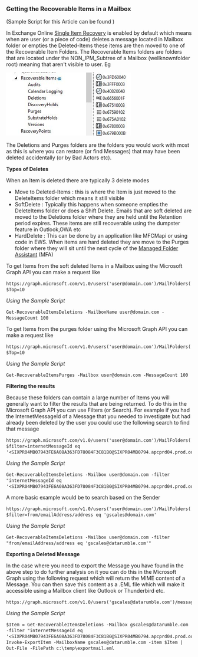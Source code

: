 ### Getting the Recoverable Items in a Mailbox

(Sample Script for this Article can be found )

In Exchange Online [Single Item Recovery](https://docs.microsoft.com/en-us/exchange/recipients/user-mailboxes/single-item-recovery?view=exchserver-2019) is enabled by default which means when are user (or a piece of code) deletes a message located in Mailbox folder or empties the Deleted-Items these items are then moved to one of the Recoverable Item Folders. The Recoverable Items folders are folders that are located under the NON_IPM_Subtree of a Mailbox (wellknownfolder root) meaning that aren't visible to user. Eg

![image-20200917131803998](https://github.com/gscales/Graph-Powershell-101-Binder/raw/master/bin/Images/dumpsterFolders.JPG)



The Deletions and Purges folders are the folders you would work with most as this is where you can restore (or find Messages) that may have been deleted accidentally (or by Bad Actors etc).

**Types of Deletes**

When an Item is deleted there are typically 3 delete modes

- Move to Deleted-Items : this is where the Item is just moved to the DeleteItems folder which means it still visible
- SoftDelete : Typically this happens when someone empties the DeleteItems folder or does a Shift Delete. Emails that are soft deleted are moved to the Deletions folder where they are held until the Retention period expires. These items are still recoverable using the dumpster feature in Outlook,OWA etc
- HardDelete : This can be done by an application like MFCMapi or using code in EWS. When items are hard deleted they are move to the Purges folder where they will sit until the next cycle of the [Managed Folder Assistant](https://docs.microsoft.com/en-us/exchange/policy-and-compliance/mrm/configure-managed-folder-assistant?view=exchserver-2019) (MFA)

To get Items from the soft deleted Items in a Mailbox using the Microsoft Graph API you can make a request like

```
https://graph.microsoft.com/v1.0/users('user@domain.com')/MailFolders('RecoverableItemsDeletions')/messages?$Top=10
```

*Using the Sample Script* 

```
Get-RecoverableItemsDeletions -MailboxName user@domain.com -MessageCount 100
```

To get Items from the purges folder using the Microsoft Graph API you can make a request like

```
https://graph.microsoft.com/v1.0/users('user@domain.com')/MailFolders('RecoverableItemsPurges')/messages?$Top=10
```

*Using the Sample Script* 

```
Get-RecoverableItemsPurges -Mailbox user@domain.com -MessageCount 100
```

**Filtering the results**

Because these folders can contain a large number of Items you will generally want to filter the results that are being returned. To do this in the Microsoft Graph API you can use Filters (or Search). For example if you had the InternetMessageId of a Message that you needed to investigate but had already been deleted by the user you could use the following search to find that message

```
https://graph.microsoft.com/v1.0/users('user@domain.com')/MailFolders('RecoverableItemsDeletions')/messages?$filter=internetMessageId eq '<SIXPR04MB07943FE6A08A363FD78084F3C81B0@SIXPR04MB0794.apcprd04.prod.outlook.com>'
```

*Using the Sample Script* 

```
Get-RecoverableItemsDeletions -Mailbox user@domain.com -filter "internetMessageId eq '<SIXPR04MB07943FE6A08A363FD78084F3C81B0@SIXPR04MB0794.apcprd04.prod.outlook.com>'"
```

A more basic example would be to search based on the Sender

```
https://graph.microsoft.com/v1.0/users('user@domain.com')/MailFolders('RecoverableItemsDeletions')/messages?$filter=from/emailAddress/address eq 'gscales@domain.com'
```

*Using the Sample Script* 

```
Get-RecoverableItemsDeletions -Mailbox user@domain.com -filter "from/emailAddress/address eq 'gscales@datarumble.com'"
```

**Exporting a Deleted Message**

In the case where you need to export the Message you have found in the above step to do further analysis on it you can do this in the Microsoft Graph using the following request which will return the MIME content of a Message. You can then save this content as a .EML file which will make it accessible using a Mailbox client like Outlook or Thunderbird etc.

```
https://graph.microsoft.com/v1.0/users('gscales@datarumble.com')/messages/AAMkAD../$value
```

*Using the Sample Script* 

```
$Item = Get-RecoverableItemsDeletions -Mailbox gscales@datarumble.com -filter "internetMessageId eq '<SIXPR04MB07943FE6A08A363FD78084F3C81B0@SIXPR04MB0794.apcprd04.prod.outlook.com>'"
Invoke-ExportItem -MailboxName gscales@datarumble.com -item $Item | Out-File -FilePath c:\temp\exportmail.eml
```





